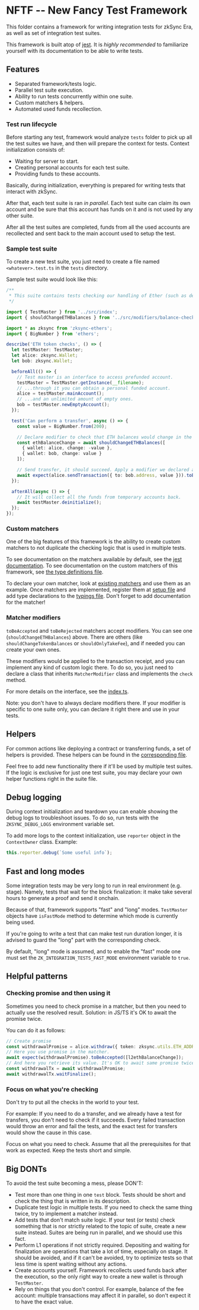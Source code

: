 # NFTF -- New Fancy Test Framework

This folder contains a framework for writing integration tests for zkSync Era, as well as set of integration test
suites.

This framework is built atop of [jest](https://jestjs.io/). It is _highly recommended_ to familiarize yourself with its
documentation to be able to write tests.

## Features

- Separated framework/tests logic.
- Parallel test suite execution.
- Ability to run tests concurrently within one suite.
- Custom matchers & helpers.
- Automated used funds recollection.

### Test run lifecycle

Before starting any test, framework would analyze `tests` folder to pick up all the test suites we have, and then will
prepare the context for tests. Context initialization consists of:

- Waiting for server to start.
- Creating personal accounts for each test suite.
- Providing funds to these accounts.

Basically, during initialization, everything is prepared for writing tests that interact with zkSync.

After that, each test suite is ran _in parallel_. Each test suite can claim its own account and be sure that this
account has funds on it and is not used by any other suite.

After all the test suites are completed, funds from all the used accounts are recollected and sent back to the main
account used to setup the test.

### Sample test suite

To create a new test suite, you just need to create a file named `<whatever>.test.ts` in the `tests` directory.

Sample test suite would look like this:

```typescript
/**
 * This suite contains tests checking our handling of Ether (such as depositing, checking `msg.value`, etc).
 */

import { TestMaster } from '../src/index';
import { shouldChangeETHBalances } from '../src/modifiers/balance-checker.ts';

import * as zksync from 'zksync-ethers';
import { BigNumber } from 'ethers';

describe('ETH token checks', () => {
  let testMaster: TestMaster;
  let alice: zksync.Wallet;
  let bob: zksync.Wallet;

  beforeAll(() => {
    // Test master is an interface to access prefunded account.
    testMaster = TestMaster.getInstance(__filename);
    // ...through it you can obtain a personal funded account.
    alice = testMaster.mainAccount();
    // ...and an unlimited amount of empty ones.
    bob = testMaster.newEmptyAccount();
  });

  test('Can perform a transfer', async () => {
    const value = BigNumber.from(200);

    // Declare modifier to check that ETH balances would change in the following way.
    const ethBalanceChange = await shouldChangeETHBalances([
      { wallet: alice, change: -value },
      { wallet: bob, change: value }
    ]);

    // Send transfer, it should succeed. Apply a modifier we declared above.
    await expect(alice.sendTransaction({ to: bob.address, value })).toBeAccepted([ethBalanceChange]);
  });

  afterAll(async () => {
    // It will collect all the funds from temporary accounts back.
    await testMaster.deinitialize();
  });
});
```

### Custom matchers

One of the big features of this framework is the ability to create custom matchers to not duplicate the checking logic
that is used in multiple tests.

To see documentation on the matchers available by default, see the [jest documentation](https://jestjs.io/docs/expect).
To see documentation on the custom matchers of this framework, see [the type definitions file](./typings/jest.d.ts).

To declare your own matcher, look at [existing matchers](./src/matchers/) and use them as an example. Once matchers are
implemented, register them at [setup file](./src/jest-setup/add-matchers.ts) and add type declarations to the
[typings file](./typings/jest.d.ts). Don't forget to add documentation for the matcher!

### Matcher modifiers

`toBeAccepted` and `toBeRejected` matchers accept modifiers. You can see one (`shouldChangeETHBalances`) above. There
are others (like `shouldChangeTokenBalances` or `shouldOnlyTakeFee`), and if needed you can create your own ones.

These modifiers would be applied to the transaction receipt, and you can implement any kind of custom logic there. To do
so, you just need to declare a class that inherits `MatcherModifier` class and implements the `check` method.

For more details on the interface, see the [index.ts](./src/modifiers/index.ts).

Note: you don't have to always declare modifiers there. If your modifier is specific to one suite only, you can declare
it right there and use in your tests.

## Helpers

For common actions like deploying a contract or transferring funds, a set of helpers is provided. These helpers can be
found in the [corresponding file](./src/helpers.ts).

Feel free to add new functionality there if it'll be used by multiple test suites. If the logic is exclusive for just
one test suite, you may declare your own helper functions right in the suite file.

## Debug logging

During context initialization and teardown you can enable showing the debug logs to troubleshoot issues. To do so, run
tests with the `ZKSYNC_DEBUG_LOGS` environment variable set.

To add more logs to the context initialization, use `reporter` object in the `ContextOwner` class. Example:

```typescript
this.reporter.debug(`Some useful info`);
```

## Fast and long modes

Some integration tests may be very long to run in real environment (e.g. stage). Namely, tests that wait for the block
finalization: it make take several hours to generate a proof and send it onchain.

Because of that, framework supports "fast" and "long" modes. `TestMaster` objects have `isFastMode` method to determine
which mode is currently being used.

If you're going to write a test that can make test run duration longer, it is advised to guard the "long" part with the
corresponding check.

By default, "long" mode is assumed, and to enable the "fast" mode one must set the `ZK_INTEGRATION_TESTS_FAST_MODE`
environment variable to `true`.

## Helpful patterns

### Checking promise and then using it

Sometimes you need to check promise in a matcher, but then you need to actually use the resolved result. Solution: in
JS/TS it's OK to await the promise twice.

You can do it as follows:

```typescript
// Create promise
const withdrawalPromise = alice.withdraw({ token: zksync.utils.ETH_ADDRESS, amount });
// Here you use promise in the matcher.
await expect(withdrawalPromise).toBeAccepted([l2ethBalanceChange]);
// And here you retrieve its value. It's OK to await same promise twice.
const withdrawalTx = await withdrawalPromise;
await withdrawalTx.waitFinalize();
```

### Focus on what you're checking

Don't try to put all the checks in the world to your test.

For example: If you need to do a transfer, and we already have a test for transfers, you don't need to check if it
succeeds. Every failed transaction would throw an error and fail the tests, and the exact test for transfers would show
the cause in this case.

Focus on what you need to check. Assume that all the prerequisites for that work as expected. Keep the tests short and
simple.

## Big DONTs

To avoid the test suite becoming a mess, please DON'T:

- Test more than one thing in one `test` block. Tests should be short and check the thing that is written in its
  description.
- Duplicate test logic in multiple tests. If you need to check the same thing twice, try to implement a matcher instead.
- Add tests that don't match suite logic. If your test (or tests) check something that is nor strictly related to the
  topic of suite, create a new suite instead. Suites are being run in parallel, and we should use this fact.
- Perform L1 operations if not strictly required. Depositing and waiting for finalization are operations that take a lot
  of time, especially on stage. It should be avoided, and if it can't be avoided, try to optimize tests so that less
  time is spent waiting without any actions.
- Create accounts yourself. Framework recollects used funds back after the execution, so the only right way to create a
  new wallet is through `TestMaster`.
- Rely on things that you don't control. For example, balance of the fee account: multiple transactions may affect it in
  parallel, so don't expect it to have the exact value.
